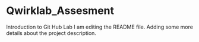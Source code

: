 # Qwirklab_Assesment
Introduction to Git Hub Lab
I am editing the README file. Adding some more details about the project description.
